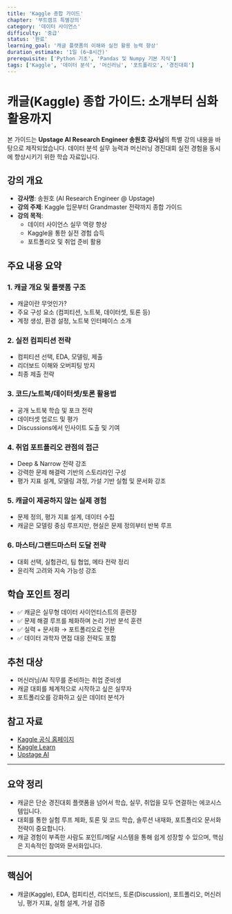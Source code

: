 ```yaml
---
title: 'Kaggle 종합 가이드'
chapter: '부트캠프 특별강의'
category: '데이터 사이언스'
difficulty: '중급'
status: '완료'
learning_goal: '캐글 플랫폼의 이해와 실전 활용 능력 향상'
duration_estimate: '1일 (6~8시간)'
prerequisite: ['Python 기초', 'Pandas 및 Numpy 기본 지식']
tags: ['Kaggle', '데이터 분석', '머신러닝', '포트폴리오', '경진대회']
---
```


# 캐글(Kaggle) 종합 가이드: 소개부터 심화 활용까지

본 가이드는 **Upstage AI Research Engineer 송원호 강사님**의 특별 강의 내용을 바탕으로 제작되었습니다. 데이터 분석 실무 능력과 머신러닝 경진대회 실전 경험을 동시에 향상시키기 위한 학습 자료입니다.

## 강의 개요

- **강사명**: 송원호 (AI Research Engineer @ Upstage)
- **강의 주제**: Kaggle 입문부터 Grandmaster 전략까지 종합 가이드
- **강의 목적**:
  - 데이터 사이언스 실무 역량 향상
  - Kaggle을 통한 실전 경험 습득
  - 포트폴리오 및 취업 준비 활용

## 주요 내용 요약

### 1. 캐글 개요 및 플랫폼 구조

- 캐글이란 무엇인가?
- 주요 구성 요소 (컴피티션, 노트북, 데이터셋, 토론 등)
- 계정 생성, 환경 설정, 노트북 인터페이스 소개

### 2. 실전 컴피티션 전략

- 컴피티션 선택, EDA, 모델링, 제출
- 리더보드 이해와 오버피팅 방지
- 최종 제출 전략

### 3. 코드/노트북/데이터셋/토론 활용법

- 공개 노트북 학습 및 포크 전략
- 데이터셋 업로드 및 평가
- Discussions에서 인사이트 도출 및 기여

### 4. 취업 포트폴리오 관점의 접근

- Deep & Narrow 전략 강조
- 강력한 문제 해결력 기반의 스토리라인 구성
- 평가 지표 설계, 모델링 과정, 가설 기반 실험 및 문서화 강조

### 5. 캐글이 제공하지 않는 실제 경험

- 문제 정의, 평가 지표 설계, 데이터 수집
- 캐글은 모델링 중심 루프지만, 현실은 문제 정의부터 반복 루프

### 6. 마스터/그랜드마스터 도달 전략

- 대회 선택, 실험관리, 팀 협업, 메타 전략 정리
- 윤리적 고려와 지속 가능성 강조

## 학습 포인트 정리

- ✅ 캐글은 실무형 데이터 사이언티스트의 훈련장
- ✅ 문제 해결 루프를 체화하며 논리 기반 분석 훈련
- ✅ 실력 + 문서화 → 포트폴리오로 전환
- ✅ 데이터 과학자 면접 대응 전략도 포함

## 추천 대상

- 머신러닝/AI 직무를 준비하는 취업 준비생
- 캐글 대회를 체계적으로 시작하고 싶은 실무자
- 포트폴리오를 강화하고 싶은 데이터 분석가

## 참고 자료

- [Kaggle 공식 홈페이지](https://www.kaggle.com)
- [Kaggle Learn](https://www.kaggle.com/learn)
- [Upstage AI](https://upstage.ai)

---

## 요약 정리

- 캐글은 단순 경진대회 플랫폼을 넘어서 학습, 실무, 취업을 모두 연결하는 에코시스템입니다.
- 대회를 통한 실험 루프 체화, 토론 및 코드 학습, 솔루션 내재화, 포트폴리오 문서화 전략이 중요합니다.
- 캐글 경험이 부족한 사람도 포인트/메달 시스템을 통해 쉽게 성장할 수 있으며, 핵심은 지속적인 참여와 문서화입니다.

---

## 핵심어

- 캐글(Kaggle), EDA, 컴피티션, 리더보드, 토론(Discussion), 포트폴리오, 머신러닝, 평가 지표, 실험 설계, 가설 검증
